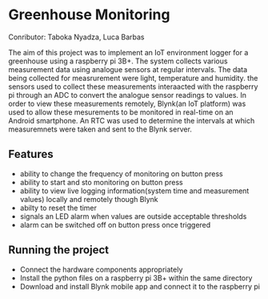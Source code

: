 # Greenhouse Monitoring

Conributor: Taboka Nyadza, Luca Barbas

The aim of this project was to implement an IoT environment logger for a greenhouse using a raspberry pi 3B+. The system collects various measurement data using analogue sensors at regular intervals. The data being collected for measrurement were light, temperature and humidity. the sensors used to collect these measurements interaacted with the raspberry pi through an ADC to convert the analogue sensor readings to values. In order to view these measurements remotely, Blynk(an IoT platform) was used to allow these mesurements to be monitored in real-time on an Android smartphone. An RTC was used to determine the intervals at which measuremnets were taken and sent to the Blynk server.

## Features

* ability to change the frequency of monitoring on button press
* ability to start and sto monitoring on button press
* ability to view live logging information(system time and measurement values) locally and remotely though Blynk
* abilty to reset the timer
* signals an LED alarm when values are outside acceptable thresholds
* alarm can be switched off on button press once triggered

##  Running the project

* Connect the hardware components appropriately
* Install the python files on a raspberry pi 3B+ within the same directory
* Download and install Blynk mobile app and connect it to the raspberry pi
